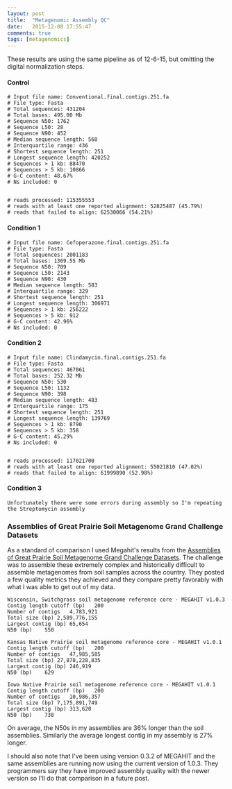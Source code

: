 ```yaml
---
layout: post
title:  "Metagenomic Assembly QC"
date:   2015-12-08 17:55:47
comments: true
tags: [metagenomics]
---
```


These results are using the same pipeline as of 12-6-15, but omitting the digital normalization steps. 


#### Control

	# Input file name: Conventional.final.contigs.251.fa
	# File type: Fasta
	# Total sequences: 431204
	# Total bases: 495.00 Mb
	# Sequence N50: 1762
	# Sequence L50: 28
	# Sequence N90: 452
	# Median sequence length: 560
	# Interquartile range: 436
	# Shortest sequence length: 251
	# Longest sequence length: 420252
	# Sequences > 1 kb: 88470
	# Sequences > 5 kb: 10866
	# G-C content: 48.67%
	# Ns included: 0


	# reads processed: 115355553
	# reads with at least one reported alignment: 52825487 (45.79%)
	# reads that failed to align: 62530066 (54.21%)


#### Condition 1

	# Input file name: Cefoperazone.final.contigs.251.fa
	# File type: Fasta
	# Total sequences: 2001183
	# Total bases: 1369.55 Mb
	# Sequence N50: 709
	# Sequence L50: 2143
	# Sequence N90: 430
	# Median sequence length: 583
	# Interquartile range: 329
	# Shortest sequence length: 251
	# Longest sequence length: 306971
	# Sequences > 1 kb: 256222
	# Sequences > 5 kb: 912
	# G-C content: 42.96%
	# Ns included: 0


#### Condition 2

	# Input file name: Clindamycin.final.contigs.251.fa
	# File type: Fasta
	# Total sequences: 467061
	# Total bases: 252.32 Mb
	# Sequence N50: 530
	# Sequence L50: 1132
	# Sequence N90: 398
	# Median sequence length: 483
	# Interquartile range: 175
	# Shortest sequence length: 251
	# Longest sequence length: 139769
	# Sequences > 1 kb: 8790
	# Sequences > 5 kb: 358
	# G-C content: 45.29%
	# Ns included: 0


	# reads processed: 117021700
	# reads with at least one reported alignment: 55021810 (47.02%)
	# reads that failed to align: 61999890 (52.98%)


#### Condition 3

	Unfortunately there were some errors during assembly so I'm repeating the Streptomycin assembly

### Assemblies of Great Prairie Soil Metagenome Grand Challenge Datasets

As a standard of comparison I used Megahit's results from the [Assemblies of Great Prairie Soil Metagenome Grand Challenge Datasets](https://hku-bal.github.io/megabox/GrePraGChallenge.html).  The 
challenge was to assemble these extremely complex and historically difficult to assemble metagenomes from soil samples across the country.  They posted a few quality metrics 
they achieved and they compare pretty favorably with what I was able to get out of my data.

	Wisconsin, Switchgrass soil metagenome reference core - MEGAHIT v1.0.3
	Contig length cutoff (bp)	200
	Number of contigs	4,783,921
	Total size (bp)	2,589,776,155
	Largest contig (bp)	65,654
	N50 (bp)	550

	Kansas Native Prairie soil metagenome reference core - MEGAHIT v1.0.1
	Contig length cutoff (bp)	200
	Number of contigs	47,985,585
	Total size (bp)	27,878,228,835
	Largest contig (bp)	246,919
	N50 (bp)	629

	Iowa Native Prairie soil metagenome reference core - MEGAHIT v1.0.1
	Contig length cutoff (bp)	200
	Number of contigs	10,986,357
	Total size (bp)	7,175,891,749
	Largest contig (bp)	313,620
	N50 (bp)	738


On average, the N50s in my assemblies are 36% longer than the soil assemblies.  Similarly the average longest contig in my assembly is 27% longer.


I should also note that I've been using version 0.3.2 of MEGAHIT and the same assemblies are running now using the current version of 1.0.3.  They 
programmers say they have improved assembly quality with the newer version so I'll do that comparison in a future post.